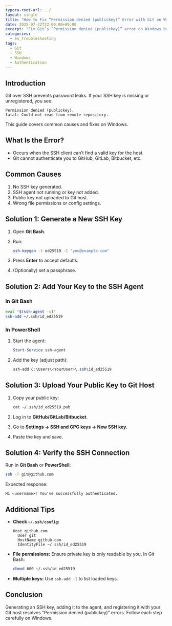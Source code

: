 ```yaml
---
typora-root-url: ../
layout: single
title: "How to Fix “Permission denied (publickey)” Error with Git on Windows"
date: 2025-07-22T22:00:00+09:00
excerpt: "Fix Git’s “Permission denied (publickey)” error on Windows by creating an SSH key, adding it to the SSH agent, and registering it with your Git host."
categories:
  - en_Troubleshooting
tags:
  - Git
  - SSH
  - Windows
  - Authentication
---
```


## Introduction

Git over SSH prevents password leaks.
If your SSH key is missing or unregistered, you see:

```
Permission denied (publickey).
fatal: Could not read from remote repository.
```

This guide covers common causes and fixes on Windows.

## What Is the Error?

* Occurs when the SSH client can’t find a valid key for the host.
* Git cannot authenticate you to GitHub, GitLab, Bitbucket, etc.

## Common Causes

1. No SSH key generated.
2. SSH agent not running or key not added.
3. Public key not uploaded to Git host.
4. Wrong file permissions or config settings.

## Solution 1: Generate a New SSH Key

1. Open **Git Bash**.
2. Run:

   ```bash
   ssh-keygen -t ed25519 -C "you@example.com"
   ```
3. Press **Enter** to accept defaults.
4. (Optionally) set a passphrase.

## Solution 2: Add Your Key to the SSH Agent

### In Git Bash

```bash
eval "$(ssh-agent -s)"
ssh-add ~/.ssh/id_ed25519
```

### In PowerShell

1. Start the agent:

   ```powershell
   Start-Service ssh-agent
   ```
2. Add the key (adjust path):

   ```powershell
   ssh-add C:\Users\<YourUser>\.ssh\id_ed25519
   ```

## Solution 3: Upload Your Public Key to Git Host

1. Copy your public key:

   ```bash
   cat ~/.ssh/id_ed25519.pub
   ```
2. Log in to **GitHub/GitLab/Bitbucket**.
3. Go to **Settings → SSH and GPG keys → New SSH key**.
4. Paste the key and save.

## Solution 4: Verify the SSH Connection

Run in **Git Bash** or **PowerShell**:

```bash
ssh -T git@github.com
```

Expected response:

```
Hi <username>! You've successfully authenticated.
```

## Additional Tips

* **Check `~/.ssh/config`:**

  ```text
  Host github.com
    User git
    HostName github.com
    IdentityFile ~/.ssh/id_ed25519
  ```
* **File permissions:** Ensure private key is only readable by you. In Git Bash:

  ```bash
  chmod 600 ~/.ssh/id_ed25519
  ```
* **Multiple keys:** Use `ssh-add -l` to list loaded keys.

## Conclusion

Generating an SSH key, adding it to the agent, and registering it with your Git host resolves “Permission denied (publickey)” errors. Follow each step carefully on Windows.


